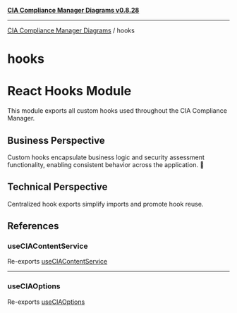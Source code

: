 [**CIA Compliance Manager Diagrams v0.8.28**](../README.md)

***

[CIA Compliance Manager Diagrams](../modules.md) / hooks

# hooks

# React Hooks Module

This module exports all custom hooks used throughout the CIA Compliance Manager.

## Business Perspective
Custom hooks encapsulate business logic and security assessment functionality,
enabling consistent behavior across the application. 🔄

## Technical Perspective
Centralized hook exports simplify imports and promote hook reuse.

## References

### useCIAContentService

Re-exports [useCIAContentService](useCIAContentService/functions/useCIAContentService.md)

***

### useCIAOptions

Re-exports [useCIAOptions](useCIAOptions/functions/useCIAOptions.md)
